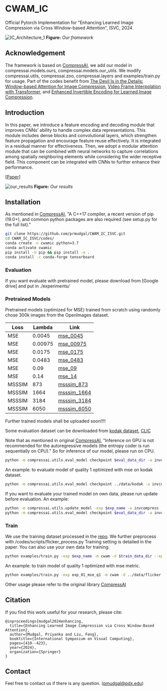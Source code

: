 # CWAM_IC
Official Pytorch Implementation for "Enhancing Learned Image Compression via Cross Window-based Attention", ISVC, 2024

![IC_Architecture_1]()
**Figure:** *Our framework*

## Acknowledgement
The framework is based on [CompressAI](https://github.com/InterDigitalInc/CompressAI), we add our model in compressai.models.ours, compressai.models.our_utils. We modify compressai.utils, compressai.zoo, compressai.layers and examples/train.py for usage.
Part of the codes benefit from [The Devil Is in the Details: Window-based Attention for Image Compression](https://github.com/Googolxx/STF), 
[Video Frame Interpolation with Transformer](https://github.com/zhshi0816/Video-Frame-Interpolation-Transformer), and
[Enhanced Invertible Encoding for Learned Image Compression](https://github.com/xyq7/InvCompress).

## Introduction
In this paper, we introduce a feature encoding and decoding module that improves CNNs’ ability to handle complex data representations. This module includes dense blocks and convolutional layers, which strengthen feature propagation and encourage feature reuse effectively. It is integrated in a residual manner for effectiveness. Then, we adopt a modular attention module that can be combined with neural networks to capture correlations among spatially neighboring elements while considering the wider receptive field. This component can be integrated with CNNs to further enhance their performance.

[[Paper](https://arxiv.org/abs/2410.21144)] 

![our_results]()
**Figure:** *Our results*

## Installation
As mentioned in [CompressAI](https://github.com/InterDigitalInc/CompressAI), "A C++17 compiler, a recent version of pip (19.0+), and common python packages are also required (see setup.py for the full list)."
```bash
git clone https://github.com/prmudgal/CWAM_IC_ISVC.git
cd CWAM_IC_ISVC/codes/
conda create -n cwamic python=3.7 
conda activate cwamic
pip install -U pip && pip install -e .
conda install -c conda-forge tensorboard
```

### Evaluation
If you want evaluate with pretrained model, please download from [Google drive] and put in ./experiments/

### Pretrained Models
Pretrained models (optimized for MSE) trained from scratch using randomly chose 300k images from the OpenImages dataset.

| Loss | Lambda | Link                                                                                              |
| ---- |--------|---------------------------------------------------------------------------------------------------|
| MSE | 0.0045 | [mse_0045](https://drive.google.com/file/d/1ixytGS7Rg82V9vAxng5OAXnCreygcRbx/view?usp=drive_link)    |
| MSE | 0.00975 | [mse_00975](https://drive.google.com/file/d/1ugMgeTv_b0IDkNKHUpjKjGNXbe6OtVLS/view?usp=drive_link)    |
| MSE | 0.0175 | [mse_0175](https://drive.google.com/file/d/1MqDgnOIvsYrQjhwtMi5a75Z-c8JUFzdN/view?usp=drive_link)    |
| MSE | 0.0483  | [mse_0483](https://drive.google.com/file/d/1vr02qsJqavF5dt3s5zM3nQQOI7kz9AAi/view?usp=drive_link)     |
| MSE | 0.09 | [mse_09](https://drive.google.com/file/d/1s5P4qa0452Dn0tcQN-gfJq97CeOuJzqy/view?usp=drive_link) |
| MSE | 0.14 | [mse_14](https://drive.google.com/file/d/1IF-16-2LMP6AP0_195hn31kFbkRENKr-/view?usp=drive_link)    |
| MSSSIM | 873 | [msssim_873]() |
| MSSSIM | 1664  | [msssim_1664]()  |
| MSSSIM | 3184  | [msssim_3184]()     |
| MSSSIM | 6050 | [msssim_6050]() |


Further trained models shall be uploaded soon!!!!

Some evaluation dataset can be downloaded from 
[kodak dataset](http://r0k.us/graphics/kodak/), [CLIC](http://challenge.compression.cc/tasks/)

Note that as mentioned in original [CompressAI](https://github.com/InterDigitalInc/CompressAI), "Inference on GPU is not recommended for the autoregressive models (the entropy coder is run sequentially on CPU)." So for inference of our model, please run on CPU.
```bash
python -m compressai.utils.eval_model checkpoint $eval_data_dir -a invcompress -exp $exp_name -s $save_dir
```


An example: to evaluate model of quality 1 optimized with mse on kodak dataset. 
```bash
python -m compressai.utils.eval_model checkpoint ../data/kodak -a invcompress -exp exp_01_mse_q1 -s ../results/exp_01
```

If you want to evaluate your trained model on own data, please run update before evaluation. An example:
```bash
python -m compressai.utils.update_model -exp $exp_name -a invcompress
python -m compressai.utils.eval_model checkpoint $eval_data_dir -a invcompress -exp $exp_name -s $save_dir
```

### Train
We use the training dataset processed in the [repo](https://github.com/liujiaheng/CompressionData). We further preprocess with /codes/scripts/flicker_process.py
Training setting is detailed in the paper. You can also use your own data for training. 

```bash
python examples/train.py -exp $exp_name -m cwam -d $train_data_dir --epochs $epoch_num -lr $lr --batch-size $batch_size --cuda --gpu_id $gpu_id --lambda $lamvda --metrics $metric --save 
```

An example: to train model of quality 1 optimized with mse metric.
```bash
python examples/train.py -exp exp_01_mse_q1 -m cwam -d ../data/flicker --epochs 600 -lr 1e-4 --batch-size 8 --cuda --gpu_id 0 --lambda 0.00475 --metrics mse --save 

```



Other usage please refer to the original library [CompressAI](https://github.com/InterDigitalInc/CompressAI)




## Citation
If you find this work useful for your research, please cite:
```
@inproceedings{mudgal2024enhancing,
  title={Enhancing Learned Image Compression via Cross Window-Based Attention},
  author={Mudgal, Priyanka and Liu, Feng},
  booktitle={International Symposium on Visual Computing},
  pages={410--423},
  year={2024},
  organization={Springer}
}
```

## Contact
Feel free to contact us if there is any question. (pmudgal@pdx.edu)
